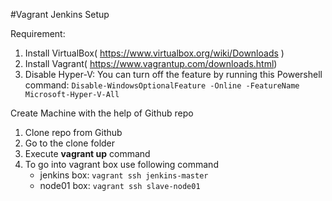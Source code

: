 #Vagrant Jenkins Setup

Requirement:

1) Install VirtualBox( https://www.virtualbox.org/wiki/Downloads )
2) Install Vagrant( https://www.vagrantup.com/downloads.html)
3) Disable Hyper-V:
    You can turn off the feature by running this Powershell command:
	`Disable-WindowsOptionalFeature -Online -FeatureName Microsoft-Hyper-V-All`
	
Create Machine with the help of Github repo

1) Clone repo from Github
2) Go to the clone folder 
3) Execute **vagrant up** command
4) To go into vagrant box use following command
   - jenkins box: `vagrant ssh jenkins-master`
   - node01 box: `vagrant ssh slave-node01` 

